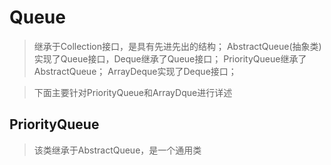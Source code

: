 # Queue 
> 继承于Collection接口，是具有先进先出的结构；
> AbstractQueue(抽象类)实现了Queue接口，Deque继承了Queue接口；
> PriorityQueue继承了AbstractQueue；
> ArrayDeque实现了Deque接口；

> 下面主要针对PriorityQueue和ArrayDque进行详述

## PriorityQueue
> 该类继承于AbstractQueue，是一个通用类

